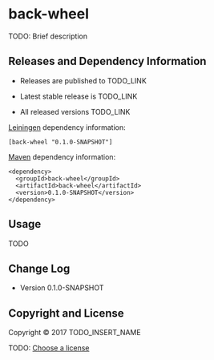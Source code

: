 # back-wheel

TODO: Brief description



## Releases and Dependency Information

* Releases are published to TODO_LINK

* Latest stable release is TODO_LINK

* All released versions TODO_LINK

[Leiningen] dependency information:

    [back-wheel "0.1.0-SNAPSHOT"]

[Maven] dependency information:

    <dependency>
      <groupId>back-wheel</groupId>
      <artifactId>back-wheel</artifactId>
      <version>0.1.0-SNAPSHOT</version>
    </dependency>

[Leiningen]: http://leiningen.org/
[Maven]: http://maven.apache.org/



## Usage

TODO



## Change Log

* Version 0.1.0-SNAPSHOT



## Copyright and License

Copyright © 2017 TODO_INSERT_NAME

TODO: [Choose a license](http://choosealicense.com/)
